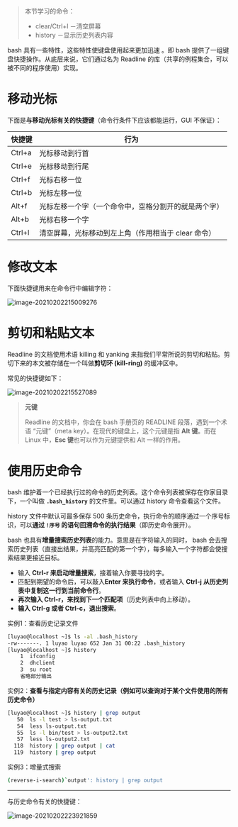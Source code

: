 >   本节学习的命令：
>
>   -   clear/Ctrl+l －清空屏幕
>   -   history －显示历史列表内容  



bash 具有一些特性，这些特性使键盘使用起来更加迅速 。即 bash 提供了一组键盘快捷操作。从底层来说，它们通过名为 Readline 的库（共享的例程集合，可以被不同的程序使用）实现。



# 移动光标

下面是**与移动光标有关的快捷键**（命令行条件下应该都能运行，GUI 不保证）：

| 快捷键 | 行为                                                 |
| ------ | ---------------------------------------------------- |
| Ctrl+a | 光标移动到行首                                       |
| Ctrl+e | 光标移动到行尾                                       |
| Ctrl+f | 光标右移一位                                         |
| Ctrl+b | 光标左移一位                                         |
| Alt+f  | 光标左移一个字（一个命令中，空格分割开的就是两个字） |
| Alt+b  | 光标右移一个字                                       |
| Ctrl+l | 清空屏幕，光标移动到左上角（作用相当于 clear 命令）  |



# 修改文本

下面快捷键用来在命令行中编辑字符：

![image-20210202215009276](https://gitee.com/llillz/images/raw/master/image-20210202215009276.png)



# 剪切和粘贴文本  

Readline 的文档使用术语 killing 和 yanking 来指我们平常所说的剪切和粘贴。剪切下来的本文被存储在一个叫做**剪切环 (kill-ring)** 的缓冲区中。  

常见的快捷键如下：

![image-20210202215527089](https://gitee.com/llillz/images/raw/master/image-20210202215527089.png)





>   **元键**
>
>   Readline 的文档中，你会在 bash 手册页的 READLINE 段落，遇到一个术语 “元键”（meta key）。在现代的键盘上，这个元键是指 **Alt 键**。而在 Linux 中，**Esc 键**也可以作为元键提供和 Alt 一样的作用。



# 使用历史命令

bash 维护着一个已经执行过的命令的历史列表。这个命令列表被保存在你家目录下，一个叫做 **`.bash_history`** 的文件里。可以通过 history 命令查看这个文件。

history 文件中默认可最多保存 500 条历史命令，执行命令的顺序通过一个序号标识，可以**通过 `!序号` 的语句回溯命令的执行结果**（即历史命令展开）。

bash 也具有**增量搜索历史列表**的能力。意思是在字符输入的同时， bash 会去搜索历史列表（直接出结果，并高亮匹配的第一个字），每多输入一个字符都会使搜索结果更接近目标。

-   输入 **Ctrl-r 来启动增量搜索**，接着输入你要寻找的字。
-   匹配到期望的命令后，可以敲入**Enter 来执行命令**，或者输入 **Ctrl-j 从历史列表中复制这一行到当前命令行**。
-   **再次输入 Ctrl-r，来找到下一个匹配项**（历史列表中向上移动）。
-   **输入 Ctrl-g 或者 Ctrl-c，退出搜索**。  



实例1：查看历史记录文件

```bash
[luyao@localhost ~]$ ls -al .bash_history 
-rw-------. 1 luyao luyao 652 Jan 31 00:22 .bash_history
[luyao@localhost ~]$ history
    1  ifconfig
    2  dhclient
    3  su root
	省略部分输出
```



实例2：**查看与指定内容有关的历史记录（例如可以查询对于某个文件使用的所有历史命令）**

```bash
[luyao@localhost ~]$ history | grep output 
   50  ls -l test > ls-output.txt
   54  less ls-output.txt 
   55  ls -l bin/test > ls-output2.txt
   57  less ls-output2.txt 
  118  history | grep output | cat
  119  history | grep output 
```



实例3：增量式搜索

```bash
(reverse-i-search)`output': history | grep output 
```



---

与历史命令有关的快捷键：

![image-20210202223921859](https://gitee.com/llillz/images/raw/master/image-20210202223921859.png)



